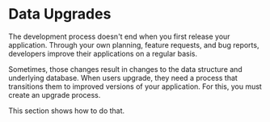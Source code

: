 # Data Upgrades [](id=data-upgrades)

The development process doesn't end when you first release your application.
Through your own planning, feature requests, and bug reports, developers improve
their applications on a regular basis. 

Sometimes, those changes result in changes to the data structure and underlying
database. When users upgrade, they need a process that transitions them to
improved versions of your application. For this, you must create an upgrade
process. 

This section shows how to do that. 
